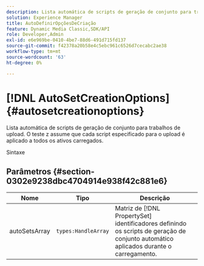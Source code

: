 ```yaml
---
description: Lista automática de scripts de geração de conjunto para trabalhos de upload. O teste z assume que cada script especificado para o upload é aplicado a todos os ativos carregados.
solution: Experience Manager
title: AutoDefinirOpçõesDeCriação
feature: Dynamic Media Classic,SDK/API
role: Developer,Admin
exl-id: e6e969be-0410-4be7-88d6-491d715fd137
source-git-commit: f42378a20b58e4c5ebc961c6526d7cecabc2ae38
workflow-type: tm+mt
source-wordcount: '63'
ht-degree: 0%

---
```


# [!DNL AutoSetCreationOptions]{#autosetcreationoptions}

Lista automática de scripts de geração de conjunto para trabalhos de upload. O teste z assume que cada script especificado para o upload é aplicado a todos os ativos carregados.

Sintaxe

## Parâmetros {#section-0302e9238dbc4704914e938f42c881e6}

| Nome | Tipo | Descrição |
|---|---|---|
| autoSetsArray | `types:HandleArray` | Matriz de [!DNL PropertySet] identificadores definindo os scripts de geração de conjunto automático aplicados durante o carregamento. |
